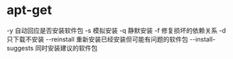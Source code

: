 # apt-get
-y 自动回应是否安装软件包
-s 模拟安装
-q 静默安装
-f 修复损坏的依赖关系
-d 只下载不安装
--reinstall 重新安装已经安装但可能有问题的软件包
--install-suggests 同时安装建议的软件包



